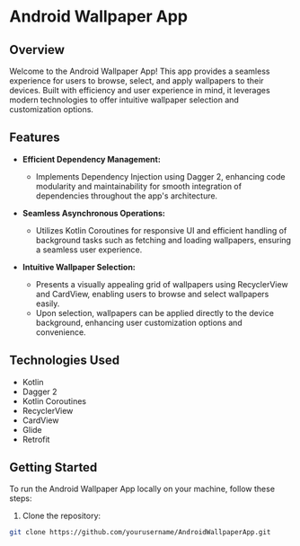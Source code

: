 # Android Wallpaper App

## Overview

Welcome to the Android Wallpaper App! This app provides a seamless experience for users to browse, select, and apply wallpapers to their devices. Built with efficiency and user experience in mind, it leverages modern technologies to offer intuitive wallpaper selection and customization options.

## Features

- **Efficient Dependency Management:**
  - Implements Dependency Injection using Dagger 2, enhancing code modularity and maintainability for smooth integration of dependencies throughout the app's architecture.

- **Seamless Asynchronous Operations:**
  - Utilizes Kotlin Coroutines for responsive UI and efficient handling of background tasks such as fetching and loading wallpapers, ensuring a seamless user experience.

- **Intuitive Wallpaper Selection:**
  - Presents a visually appealing grid of wallpapers using RecyclerView and CardView, enabling users to browse and select wallpapers easily.
  - Upon selection, wallpapers can be applied directly to the device background, enhancing user customization options and convenience.

## Technologies Used

- Kotlin
- Dagger 2
- Kotlin Coroutines
- RecyclerView
- CardView
- Glide
- Retrofit

## Getting Started

To run the Android Wallpaper App locally on your machine, follow these steps:

1. Clone the repository:

```bash
git clone https://github.com/yourusername/AndroidWallpaperApp.git
